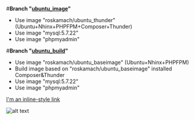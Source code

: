 #**Branch "[ubuntu_image](https://github.com/ros-kamach/Thunder-NGINX-PHPFPM/tree/ubuntu_image)"**
   - Use image "roskamach/ubuntu_thunder" (Ubuntu+Nhinx+PHPFPM+Composer+Thunder)
   - Use image "mysql:5.7.22"
   - Use image "phpmyadmin"
   
#**Branch "[ubuntu_build](https://github.com/ros-kamach/Thunder-NGINX-PHPFPM/tree/ubuntu_build)"**
   - Use image "roskamach/ubuntu_baseimage" (Ubuntu+Nhinx+PHPFPM)
   - Build image based on "roskamach/ubuntu_baseimage" installed Composer&Thunder 
   - Use image "mysql:5.7.22"
   - Use image "phpmyadmin"
   
[I'm an inline-style link](https://www.google.com)

![alt text](https://www.drupal.org/files/Thunder_WBM_20160126.png)
